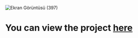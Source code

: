![Ekran Görüntüsü (397)](https://github.com/Tugbagundogdu/food-rest/assets/78304413/43840fd2-a8c2-4929-a288-43bc9f6dcc15)

# You can view the project [here](https://food-rest-tugbagundogdu.vercel.app)  
